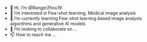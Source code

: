 - 👋 Hi, I’m @RangerZhou19
- 👀 I’m interested in Few-shot learning, Medical image analysis
- 🌱 I’m currently learning Few-shot learning based image analysis algorithms and generative AI models
- 💞️ I’m looking to collaborate on ...
- 📫 How to reach me ...

<!---
RangerZhou19/RangerZhou19 is a ✨ special ✨ repository because its `README.md` (this file) appears on your GitHub profile.
You can click the Preview link to take a look at your changes.
--->
